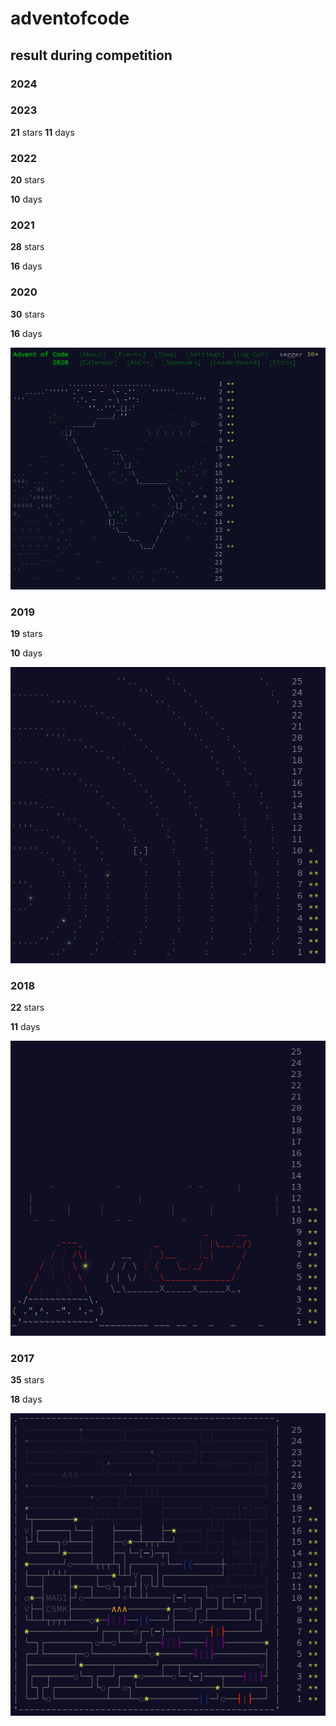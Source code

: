 # adventofcode

## result during competition

### 2024

### 2023
**21** stars
**11** days

### 2022
**20** stars

**10** days

### 2021
**28** stars

**16** days

### 2020
**30** stars

**16** days

![2020](resources/aoc_2020.png)

### 2019
**19** stars

**10** days

![2019](resources/aoc_2019.png)

### 2018
**22** stars

**11** days

![2018](resources/aoc_2018.png)

### 2017
**35** stars

**18** days

![2017](resources/aoc_2017.png)

